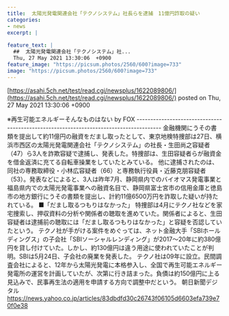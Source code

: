 ```yaml
---
title:  太陽光発電関連会社「テクノシステム」社長らを逮捕　11億円詐取の疑い  
categories:
- news
excerpt: |
  
feature_text: |
  ##  太陽光発電関連会社「テクノシステム」社...
  Thu, 27 May 2021 13:30:06  +0900
feature_image: "https://picsum.photos/2560/600?image=733"
image: "https://picsum.photos/2560/600?image=733"
---
```


[https://asahi.5ch.net/test/read.cgi/newsplus/1622089806/](https://asahi.5ch.net/test/read.cgi/newsplus/1622089806/)
posted on Thu, 27 May 2021 13:30:06  +0900

<!--more-->

※再生可能エネルギーそんなものはない by FOX --------------------------------------------------------------------------------------- 金融機関にうその書類を提出して約11億円の融資をだまし取ったとして、東京地検特捜部は27日、横浜市西区の太陽光発電関連会社「テクノシステム」の社長・生田尚之容疑者（47）ら3人を詐欺容疑で逮捕し、発表した。特捜部は、生田容疑者らが融資金を借金返済に充てる自転車操業をしていたとみている。 他に逮捕されたのは、同社の専務取締役・小林広容疑者（66）と専務執行役員・近藤克朋容疑者（53）。発表などによると、3人は昨年7月、静岡県内でのバイオマス発電事業と福島県内での太陽光発電事業への融資名目で、静岡県富士宮市の信用金庫と徳島市の地方銀行にうその書類を提出し、計約11億6500万円を詐取した疑いが持たれている。 ■「だまし取るつもりはなかった」 特捜部は4月にテクノ社などを家宅捜索し、押収資料の分析や関係者の聴取を進めていた。関係者によると、生田容疑者は逮捕前の聴取には「だまし取るつもりはなかった」と容疑を否認していたという。 テクノ社が手がける案件をめぐっては、ネット金融大手「SBIホールディングス」の子会社「SBIソーシャルレンディング」が2017〜20年に約380億円を貸し付けていた。しかし、約130億円は違う用途に使われていたことが判明。SBIは5月24日、子会社の廃業を発表した。 テクノ社は09年に設立。民間調査会社によると、12年から太陽光発電に本格参入し、全国で再生可能エネルギー発電所の運営を計画していたが、次第に行き詰まった。負債は約150億円に上る見込みで、民事再生法の適用を申請する方向で調整中だという。 朝日新聞デジタル https://news.yahoo.co.jp/articles/83dbdfd30c26743f06105d6603efa739e70f0e38
